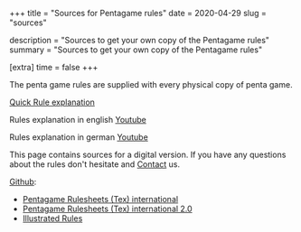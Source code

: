 +++
title = "Sources for Pentagame rules"
date = 2020-04-29
slug = "sources"

description = "Sources to get your own copy of the Pentagame rules"
summary = "Sources to get your own copy of the Pentagame rules"

[extra]
time = false
+++

The penta game rules are supplied with every physical copy of penta game.

[Quick Rule explanation](/quickie.html)

Rules explanation in english [Youtube](https://www.youtube.com/watch?v=pnXDFhH5gMI)

Rules explanation in german [Youtube](https://www.youtube.com/watch?v=H1BSNvzTxko)

This page contains sources for a digital version. If you have any questions about the rules don't hesitate and [Contact](/pages/contact.html) us.

[Github](https://github.com/penta-game):

-   [Pentagame Rulesheets (Tex) international](https://github.com/penta-jan/Pentagame-Rulesheets)
-   [Pentagame Rulesheets (Tex) international 2.0](https://github.com/penta-jan/Pentagame-Rulesheets-2.0)
-   [Illustrated Rules](https://github.com/penta-jan/Illustrated-Rules)

